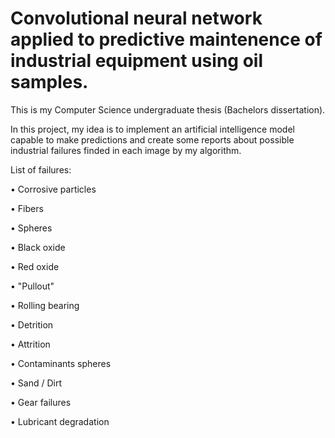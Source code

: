 # Convolutional neural network applied to predictive maintenence of industrial equipment using oil samples.

This is my Computer Science undergraduate thesis (Bachelors dissertation).

In this project, my idea is to implement an artificial intelligence model capable to make predictions and create some
reports about possible industrial failures finded in each image by my algorithm.

List of failures:

• Corrosive particles

• Fibers

• Spheres

• Black oxide

• Red oxide

• "Pullout"

• Rolling bearing

• Detrition

• Attrition

• Contaminants spheres

• Sand / Dirt

• Gear failures

• Lubricant degradation
